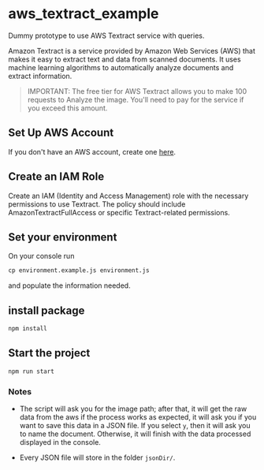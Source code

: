 # aws_textract_example

Dummy prototype to use AWS Textract service with queries.

Amazon Textract is a service provided by Amazon Web Services (AWS) that makes it easy to extract text and data from scanned documents. It uses machine learning algorithms to automatically analyze documents and extract information.

> IMPORTANT: The free tier for AWS Textract allows you to make 100 requests to Analyze the image. You'll need to pay for the service if you exceed this amount.

## Set Up AWS Account

If you don't have an AWS account, create one [here](https://aws.amazon.com/).

## Create an IAM Role

Create an IAM (Identity and Access Management) role with the necessary permissions to use Textract. The policy should include AmazonTextractFullAccess or specific Textract-related permissions.

## Set your environment

On your console run

```cmd
cp environment.example.js environment.js
```

and populate the information needed.

## install package

```cmd
npm install
```

## Start the project

```cmd
npm run start
```

### Notes

- The script will ask you for the image path; after that, it will get the raw data from the aws if the process works as expected, it will ask you if you want to save this data in a JSON file. If you select `y`, then it will ask you to name the document. Otherwise, it will finish with the data processed displayed in the console.

- Every JSON file will store in the folder `jsonDir/`.
